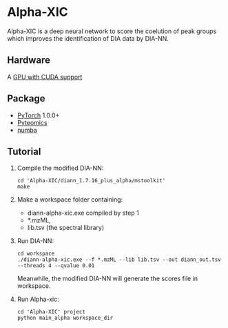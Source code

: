# Alpha-XIC

Alpha-XIC is a deep neural network to score the coelution of peak groups which improves the identification of DIA data by DIA-NN.

## Hardware

A [GPU with CUDA support](https://developer.nvidia.com/cuda-gpus)

## Package

- [PyTorch](https://pytorch.org/get-started/locally/#windows-anaconda) 1.0.0+
- [Pyteomics](https://pyteomics.readthedocs.io/en/latest/)
- [numba](http://numba.pydata.org/)

## Tutorial

1. Compile the modified DIA-NN: 
    ```shell script
    cd 'Alpha-XIC/diann_1.7.16_plus_alpha/mstoolkit'
    make
    ```
2. Make a workspace folder containing:
    - diann-alpha-xic.exe compiled by step 1
    - *.mzML, 
    - lib.tsv (the spectral library)
    
3. Run DIA-NN:
    ```shell script
   cd workspace
    ./diann-alpha-xic.exe --f *.mzML --lib lib.tsv --out diann_out.tsv --threads 4 --qvalue 0.01
    ```
   Meanwhile, the modified DIA-NN will generate the scores file in workspace.

4. Run Alpha-xic:
    ```shell script
    cd 'Alpha-XIC' project
   python main_alpha workspace_dir
    ```
